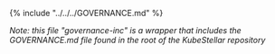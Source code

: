 <!-- A wrapper file to include the GOVERNANCE file from the repository root -->

{%
    include "../../../GOVERNANCE.md"
%}

_Note: this file "governance-inc" is a wrapper that includes the GOVERNANCE.md file found in the root of the KubeStellar repository_
